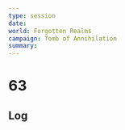 ```yaml
---
type: session
date:
world: Forgotten Realms
campaign: Tomb of Annihilation
summary:
---
```


# 63

## Log
